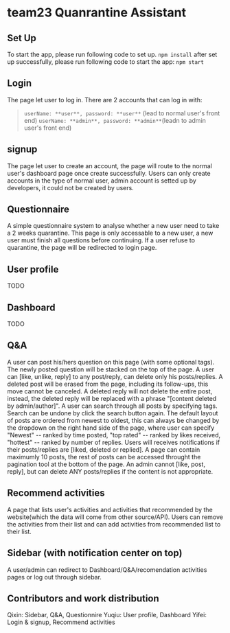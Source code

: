 # team23 Quanrantine Assistant

## Set Up
To start the app, please run following code to set up.
`npm install`
after set up successfully, please run following code to start the app:
`npm start`

## Login
The page let user to log in. There are 2 accounts that can log in with:
>`userName: **user**, password: **user**` (lead to normal user's front end)
>`userName: **admin**, password: **admin**`(leadn to admin user's front end)

## signup
The page let user to create an account, the page will route to the normal user's dashboard page once create successfully. Users can only create accounts in the type of normal user, admin account is setted up by developers, it could not be created by users.

## Questionnaire
A simple questionnaire system to analyse whether a new user need to take a 2 weeks quarantine. This page is only accessable to a new user, a new user must finish all questions before continuing. If a user refuse to quarantine, the page will be redirected to login page.

## User profile
TODO

## Dashboard
TODO

## Q&A
A user can post his/hers question on this page (with some optional tags). The newly posted question will be stacked on the top of the page. 
A user can [like, unlike, reply] to any post/reply, can delete only his posts/replies. 
A deleted post will be erased from the page, including its follow-ups, this move cannot be canceled. A deleted reply will not delete the entire post, instead, the deleted reply will be replaced with a phrase "[content deleted by admin/author]". 
A user can search through all posts by specifying tags. Search can be undone by click the search button again.
The default layout of posts are ordered from newest to oldest, this can always be changed by the dropdown on the right hand side of the page, where user can specify "Newest" -- ranked by time posted, "top rated" -- ranked by likes received, "hottest" -- ranked by number of replies.
Users will receives notifications if their posts/replies are [liked, deleted or replied].
A page can contain maximumly 10 posts, the rest of posts can be accessed throught the pagination tool at the bottom of the page.
An admin cannot [like, post, reply], but can delete ANY posts/replies if the content is not appropriate.

## Recommend activities
A page that lists  user's activities and activities that recommended by the website(which the data will come from other source/API). Users can remove the activities from their list and can add activities from recommended list to their list.

## Sidebar (with notification center on top)
A user/admin can redirect to Dashboard/Q&A/recomendation activities pages or log out through sidebar.

## Contributors and work distribution
Qixin: Sidebar, Q&A, Questionnire
Yuqiu: User profile, Dashboard
Yifei: Login & signup, Recommend activities